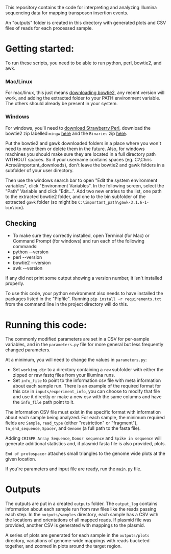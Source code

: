 This repository contains the code for interpreting and analyzing Illumina sequencing data for mapping transposon insertion events. 

An "outputs" folder is created in this directory with generated plots and CSV files of reads for each processed sample. 


# Getting started:
To run these scripts, you need to be able to run python, perl, bowtie2, and awk. 

### Mac/Linux
For mac/linux, this just means [downloading bowtie2](https://sourceforge.net/projects/bowtie-bio/files/bowtie2/), any recent version will work, and adding the extracted folder to your PATH environment variable. The others should already be present in your system. 

### Windows
For windows, you'll need to [download Strawberry Perl](http://strawberryperl.com/), download the bowtie2 zip labelled `mingw` [here](https://sourceforge.net/projects/bowtie-bio/files/bowtie2/2.3.4/) and the `Binaries` zip [here](http://gnuwin32.sourceforge.net/packages/gawk.htm). 

Put the bowtie2 and gawk downloaded folders in a place where you won't need to move them or delete them in the future. Also, for windows machines you should make sure they are located in a full directory path WITHOUT spaces. So if your username contains spaces (eg. C:\Chris Acree\important_downloads\), don't leave the bowtie2 and gawk folders in a subfolder of your user directory. 

Then use the windows search bar to open "Edit the system environment variables", click "Environment Variables". In the following screen, select the "Path" Variable and click "Edit...". Add two new entries to the list, one path to the extracted bowtie2 folder, and one to the bin subfolder of the extracted `gawk` folder (so might be `C:\important_path\gawk-3.1.6-1-bin\bin`). 

## Checking
- To make sure they correctly installed, open Terminal (for Mac) or Command Prompt (for windows) and run each of the following commands:
- python --version
- perl --version
- bowtie2 --version
- awk --version

If any did not print some output showing a version number, it isn't installed properly. 

To use this code, your python environment also needs to have installed the packages listed in the "Pipfile". Running `pip install -r requirements.txt` from the command line in the project directory will do this. 


# Running this code:
The commonly modified parameters are set in a CSV for per-sample variables, and in the `parameters.py` file for more general but less frequently changed parameters. 

At a minimum, you will need to change the values in `parameters.py`:
- Set `working_dir` to a directory containing a `raw` subfolder with either the zipped or raw fastq files from your Illumina runs. 
- Set `info_file` to point to the information csv file with meta information about each sample run. There is an example of the required format for this csv in `inputs/experiment_info`, you can choose to modify that file and use it directly or make a new csv with the same columns and have the `info_file` path point to it. 

The information CSV file must exist in the specific format with information about each sample being analyzed. For each sample, the minimum required fields are `Sample`, `read_type` (either "restriction" or "fragment"), `tn_end_sequence`, `Spacer`, and `Genome` (a full path to the fasta file). 

Adding `CRISPR Array Sequence`, `Donor sequence` and `Spike in sequence` will generate additional statistics and, if plasmid fasta file is also provided, plots. 

`End of protospacer` attaches small triangles to the genome wide plots at the given location. 

If you're parameters and input file are ready, run the `main.py` file. 


# Outputs
The outputs are put in a created `outputs` folder. The `output_log` contains information about each sample run from raw files like the reads passing each step. In the `outputs/samples` directory, each sample has a CSV with the locations and orientations of all mapped reads. If plasmid file was provided, another CSV is generated with mappings to the plasmid. 

A series of plots are generated for each sample in the `outputs/plots` directory, variations of genome-wide mappings with reads bucketed together, and zoomed in plots around the target region. 
